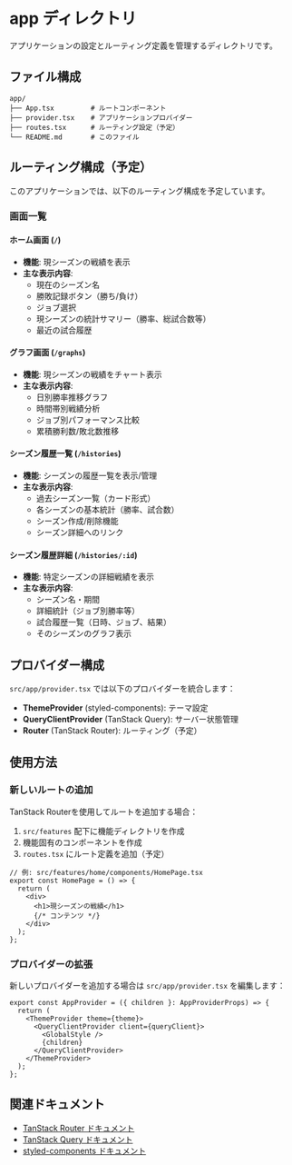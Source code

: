 # app ディレクトリ

アプリケーションの設定とルーティング定義を管理するディレクトリです。

## ファイル構成

```
app/
├── App.tsx         # ルートコンポーネント
├── provider.tsx    # アプリケーションプロバイダー
├── routes.tsx      # ルーティング設定（予定）
└── README.md       # このファイル
```

## ルーティング構成（予定）

このアプリケーションでは、以下のルーティング構成を予定しています。

### 画面一覧

#### ホーム画面 (`/`)
- **機能**: 現シーズンの戦績を表示
- **主な表示内容**:
  - 現在のシーズン名
  - 勝敗記録ボタン（勝ち/負け）
  - ジョブ選択
  - 現シーズンの統計サマリー（勝率、総試合数等）
  - 最近の試合履歴

#### グラフ画面 (`/graphs`)
- **機能**: 現シーズンの戦績をチャート表示
- **主な表示内容**:
  - 日別勝率推移グラフ
  - 時間帯別戦績分析
  - ジョブ別パフォーマンス比較
  - 累積勝利数/敗北数推移

#### シーズン履歴一覧 (`/histories`)
- **機能**: シーズンの履歴一覧を表示/管理
- **主な表示内容**:
  - 過去シーズン一覧（カード形式）
  - 各シーズンの基本統計（勝率、試合数）
  - シーズン作成/削除機能
  - シーズン詳細へのリンク

#### シーズン履歴詳細 (`/histories/:id`)
- **機能**: 特定シーズンの詳細戦績を表示
- **主な表示内容**:
  - シーズン名・期間
  - 詳細統計（ジョブ別勝率等）
  - 試合履歴一覧（日時、ジョブ、結果）
  - そのシーズンのグラフ表示

## プロバイダー構成

`src/app/provider.tsx` では以下のプロバイダーを統合します：

- **ThemeProvider** (styled-components): テーマ設定
- **QueryClientProvider** (TanStack Query): サーバー状態管理
- **Router** (TanStack Router): ルーティング（予定）

## 使用方法

### 新しいルートの追加

TanStack Routerを使用してルートを追加する場合：

1. `src/features` 配下に機能ディレクトリを作成
2. 機能固有のコンポーネントを作成
3. `routes.tsx` にルート定義を追加（予定）

```tsx
// 例: src/features/home/components/HomePage.tsx
export const HomePage = () => {
  return (
    <div>
      <h1>現シーズンの戦績</h1>
      {/* コンテンツ */}
    </div>
  );
};
```

### プロバイダーの拡張

新しいプロバイダーを追加する場合は `src/app/provider.tsx` を編集します：

```tsx
export const AppProvider = ({ children }: AppProviderProps) => {
  return (
    <ThemeProvider theme={theme}>
      <QueryClientProvider client={queryClient}>
        <GlobalStyle />
        {children}
      </QueryClientProvider>
    </ThemeProvider>
  );
};
```

## 関連ドキュメント

- [TanStack Router ドキュメント](https://tanstack.com/router)
- [TanStack Query ドキュメント](https://tanstack.com/query)
- [styled-components ドキュメント](https://styled-components.com/)
